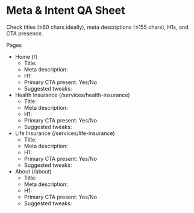 # Meta & Intent QA Sheet

Check titles (≤60 chars ideally), meta descriptions (≤155 chars), H1s, and CTA presence.

Pages
- Home (/)
  - Title:
  - Meta description:
  - H1:
  - Primary CTA present: Yes/No
  - Suggested tweaks:
- Health Insurance (/services/health-insurance)
  - Title:
  - Meta description:
  - H1:
  - Primary CTA present: Yes/No
  - Suggested tweaks:
- Life Insurance (/services/life-insurance)
  - Title:
  - Meta description:
  - H1:
  - Primary CTA present: Yes/No
  - Suggested tweaks:
- About (/about)
  - Title:
  - Meta description:
  - H1:
  - Primary CTA present: Yes/No
  - Suggested tweaks:
